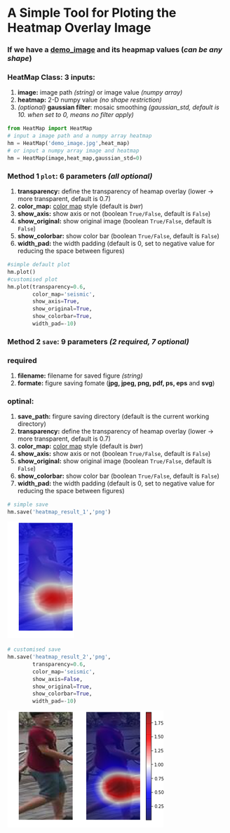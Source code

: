 # A Simple Tool for Ploting the Heatmap Overlay Image
### If we have a [demo_image](demo_image.jpg) and its heapmap values (*can be any shape*)

### **HeatMap Class**: 3 inputs:
1. **image:** image path *(string)* or image value *(numpy array)*
2. **heatmap:** 2-D numpy value *(no shape restriction)*
3. *(optional)* **gaussian filter**: mosaic smoothing *(gaussian_std, default is 10. when set to 0, means no filter apply)*

```python
from HeatMap import HeatMap
# input a image path and a numpy array heatmap
hm = HeatMap('demo_image.jpg',heat_map)
# or input a numpy array image and heatmap
hm = HeatMap(image,heat_map,gaussian_std=0)
```

### **Method 1 `plot`:** 6 parameters *(all optional)*
1. **transparency:** define the transparency of heamap overlay (lower -> more transparent, default is 0.7)
2. **color_map:** [color map](https://matplotlib.org/examples/color/colormaps_reference.html) style (default is *bwr*)
3. **show_axis:** show axis or not (boolean `True/False`, default is `False`)
4. **show_original:** show original image (boolean `True/False`, default is `False`)
5. **show_colorbar:** show color bar (boolean `True/False`, default is `False`)
6. **width_pad:** the width padding (default is 0, set to negative value for reducing the space between figures)
```python
#simple default plot
hm.plot()
#customised plot
hm.plot(transparency=0.6,
        color_map='seismic',
        show_axis=True,
        show_original=True,
        show_colorbar=True,
        width_pad=-10)
```

### **Method 2 `save`:** 9 parameters *(2 required, 7 optional)*
### **required**
1. **filename:** filename for saved figure *(string)*
2. **formate:** figure saving fomate (**jpg, jpeg, png, pdf, ps, eps** and **svg**)

### **optinal:**
1. **save_path:** firgure saving directory (default is the current working directory)
1. **transparency:** define the transparency of heamap overlay (lower -> more transparent, default is 0.7)
2. **color_map:** [color map](https://matplotlib.org/examples/color/colormaps_reference.html) style (default is *bwr*)
3. **show_axis:** show axis or not (boolean `True/False`, default is `False`)
4. **show_original:** show original image (boolean `True/False`, default is `False`)
5. **show_colorbar:** show color bar (boolean `True/False`, default is `False`)
6. **width_pad:** the width padding (default is 0, set to negative value for reducing the space between figures)

```python
# simple save
hm.save('heatmap_result_1','png')
```  
![](https://github.com/LinShanify/HeatMap/blob/master/heatmap_result_1.png?raw=true)

```python
# customised save
hm.save('heatmap_result_2','png',
        transparency=0.6,
        color_map='seismic',
        show_axis=False,
        show_original=True,
        show_colorbar=True,
        width_pad=-10)
```
![](https://github.com/LinShanify/HeatMap/blob/master/heatmap_result_2.png?raw=true)

